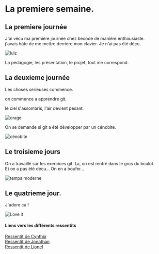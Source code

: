 # La premiere semaine.
## La premiere journée

J'ai vécu ma première journée chez becode de manière enthousiaste. j'avais hâte de me mettre derrière mon clavier.
Je n'ai pas été déçu.

![lulz](https://student-prod.s3.amazonaws.com/ckeditor_assets/pictures/2119/content_giphy-downsized_3.gif)

La pédagogie, les présentation, le projet, tout me correspond.

## La deuxieme journée

Les choses serieuses commence.

on commence a apprendre git.

le ciel s'assombris, l'air devient pesant.

![orage](https://www.meteobell.com/Dossiers/1206_17/120618_02h02_foudre_arcus2.jpg)

On se demande si git a été développer par un cénobite.

![cénobite](https://tse3.mm.bing.net/th?id=OIP.rEt4gTFmLCKVBo9fs8EnFAHaEK&pid=15.1&P=0&w=300&h=300)

## Le troisieme jours

On a travaillé sur les exercices git.
La, on est rentré dans le gros du boulot.
Et on a pas été décu... On en a boufer...

![temps moderne](https://i.skyrock.net/4585/88464585/pics/3175960573_1_2_geyghJYN.gif)

## Le quatrieme jour.

J'adore ca !


![Love it](https://media1.giphy.com/media/2gXQ4RRP7icVjEwUqT/giphy.gif)

#### Liens vers les différents ressentits  

[Ressentit de Cynthia](cynthia.md)  
[Ressentit de Jonathan](Jonathan.md)  
[Ressentit de Lionel](Lionel.md)  
